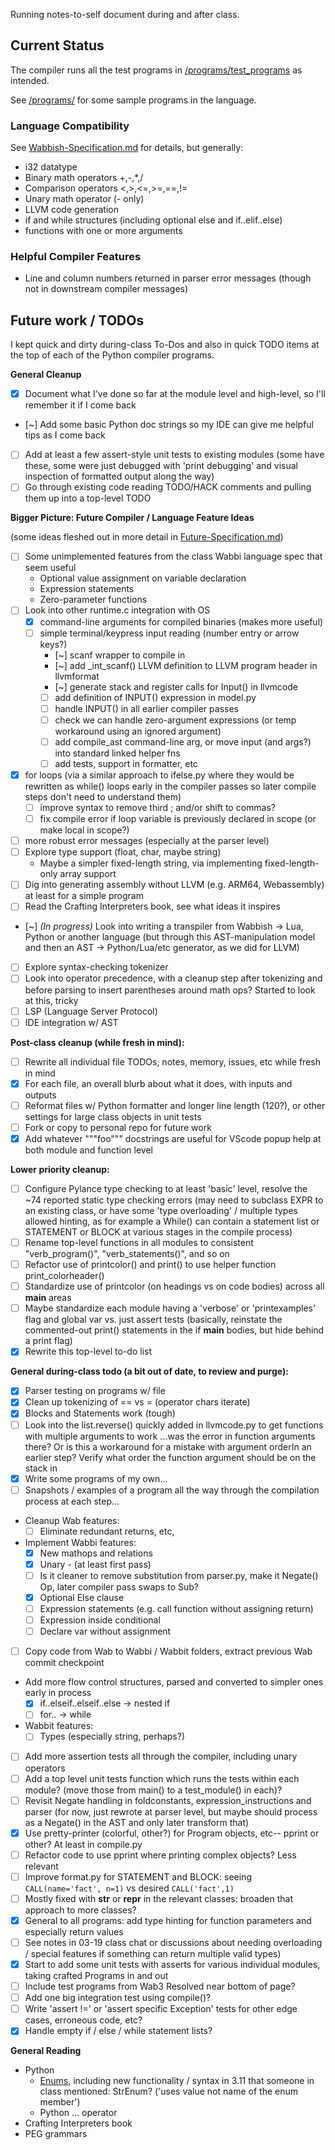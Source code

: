 Running notes-to-self document during and after class.

## Current Status

The compiler runs all the test programs in [/programs/test_programs](/programs/test_programs) as intended.

See [/programs/](/programs/) for some sample programs in the language.

### Language Compatibility
See [Wabbish-Specification.md](Wabbish-Specification.md) for details, but generally:
* i32 datatype
* Binary math operators +,-,*,/
* Comparison operators <,>,<=,>=,==,!=
* Unary math operator (- only)
* LLVM code generation
* if and while structures (including optional else and if..elif..else)
* functions with one or more arguments

### Helpful Compiler Features
* Line and column numbers returned in parser error messages (though not in downstream compiler messages)

## Future work / TODOs

I kept quick and dirty during-class To-Dos and also in quick TODO items at the top of each of the Python compiler programs.

**General Cleanup**
* [x] Document what I've done so far at the module level and high-level, so I'll remember it if I come back
* [~] Add some basic Python doc strings so my IDE can give me helpful tips as I come back
* [ ] Add at least a few assert-style unit tests to existing modules (some have these, some were just debugged with 'print debugging' and visual inspection of formatted output along the way)
* [ ] Go through existing code reading TODO/HACK comments and pulling them up into a top-level TODO

**Bigger Picture: Future Compiler / Language Feature Ideas**

(some ideas fleshed out in more detail in [Future-Specification.md](Future-Specification.md))

* [ ] Some unimplemented features from the class Wabbi language spec that seem useful 
  * Optional value assignment on variable declaration
  * Expression statements
  * Zero-parameter functions
* [ ] Look into other runtime.c integration with OS
  * [x] command-line arguments for compiled binaries (makes more useful)
  * [ ] simple terminal/keypress input reading (number entry or arrow keys?)
    * [~] scanf wrapper to compile in
    * [~] add _int_scanf() LLVM definition to LLVM program header in llvmformat
    * [~] generate stack and register calls for Input() in llvmcode
    * [ ] add definition of INPUT() expression in model.py
    * [ ] handle INPUT() in all earlier compiler passes
    * [ ] check we can handle zero-argument expressions (or temp workaround using an ignored argument)
    * [ ] add compile_ast command-line arg, or move input (and args?) into standard linked helper fns 
    * [ ] add tests, support in formatter, etc
* [x] for loops (via a similar approach to ifelse.py where they would be rewritten as while() loops early in the compiler passes so later compile steps don't need to understand them)
  * [ ] improve syntax to remove third ; and/or shift to commas?
  * [ ] fix compile error if loop variable is previously declared in scope (or make local in scope?)
* [ ] more robust error messages (especially at the parser level)
* [ ] Explore type support (float, char, maybe string)
  * Maybe a simpler fixed-length string, via implementing fixed-length-only array support
* [ ] Dig into generating assembly without LLVM (e.g. ARM64, Webassembly) at least for a simple program
* [ ] Read the Crafting Interpreters book, see what ideas it inspires
* [~] *(In progress)* Look into writing a transpiler from Wabbish -> Lua, Python or another language (but through this AST-manipulation model and then an AST -> Python/Lua/etc generator, as we did for LLVM)
* [ ] Explore syntax-checking tokenizer
* [ ] Look into operator precedence, with a cleanup step after tokenizing and before parsing to insert parentheses around math ops? Started to look at this, tricky
* [ ] LSP (Language Server Protocol)
* [ ] IDE integration w/ AST

**Post-class cleanup (while fresh in mind):**
* [ ] Rewrite all individual file TODOs, notes, memory, issues, etc while fresh in mind
* [X] For each file, an overall blurb about what it does, with inputs and outputs
* [ ] Reformat files w/ Python formatter and longer line length (120?), or other settings for large class objects in unit tests
* [ ] Fork or copy to personal repo for future work
* [X] Add whatever """foo""" docstrings are useful for VScode popup help at both module and function level

**Lower priority cleanup:**
* [ ] Configure Pylance type checking to at least 'basic' level, resolve the ~74 reported static type checking
      errors (may need to subclass EXPR to an existing class, or have some 'type overloading' / multiple types
      allowed hinting, as for example a While() can contain a statement list or STATEMENT or BLOCK at various
      stages in the compile process)
* [ ] Rename top-level functions in all modules to consistent "verb_program()", "verb_statements()", and so on
* [ ] Refactor use of printcolor() and print() to use helper function print_colorheader()
* [ ] Standardize use of printcolor (on headings vs on code bodies) across all __main__ areas
* [ ] Maybe standardize each module having a 'verbose' or 'printexamples' flag and global var vs. just assert tests
      (basically, reinstate the commented-out print() statements in the if __main__ bodies, but hide behind a print flag)
* [X] Rewrite this top-level to-do list

**General during-class todo (a bit out of date, to review and purge):**
* [X] Parser testing on programs w/ file
* [X] Clean up tokenizing of == vs = (operator chars iterate)
* [X] Blocks and Statements work (tough)
* [ ] Look into the list.reverse() quickly added in llvmcode.py to get functions with multiple arguments to work
    ...was the error in function arguments there? Or is this a workaround for a mistake with argument orderIn an earlier step? Verify what order the function argument should be on the stack in
* [X] Write some programs of my own...
* [ ] Snapshots / examples of a program all the way through the compilation process at each step...
* Cleanup Wab features:
  * [ ] Eliminate redundant returns, etc, 
* Implement Wabbi features:
  * [X] New mathops and relations
  * [X] Unary - (at least first pass)
  * [ ]   Is it cleaner to remove substitution from parser.py, make it Negate() Op, later compiler pass swaps to Sub?
  * [X] Optional Else clause
  * [ ] Expression statements (e.g. call function without assigning return)
  * [ ] Expression inside conditional
  * [ ] Declare var without assignment
* [ ] Copy code from Wab to Wabbi / Wabbit folders, extract previous Wab commit checkpoint
* Add more flow control structures, parsed and converted to simpler ones early in process
  * [X] if..elseif..elseif..else -> nested if
  * [ ] for.. -> while
* Wabbit features:
  * [ ] Types (especially string, perhaps?)
* [ ] Add more assertion tests all through the compiler, including unary operators
* [ ] Add a top level unit tests function which runs the tests within each module? (move those from main() to a test_module() in each)?
* [ ] Revisit Negate handling in foldconstants, expression_instructions and parser
      (for now, just rewrote at parser level, but maybe should process as a Negate() in the AST and only later transform that)
* [X] Use pretty-printer (colorful, other?) for Program objects, etc-- pprint or other? At least in compile.py
* [ ] Refactor code to use pprint where printing complex objects? Less relevant
* [ ] Improve format.py for STATEMENT and BLOCK: seeing `CALL(name='fact', n=1)` vs desired `CALL('fact',1)`
* [ ]   Mostly fixed with __str__ or __repr__ in the relevant classes: broaden that approach to more classes?
* [X] General to all programs: add type hinting for function parameters and especially return values
* [ ] See notes in 03-19 class chat or discussions about needing overloading / special features if something can return multiple valid types)
* [X] Start to add some unit tests with asserts for various individual modules, taking crafted Programs in and out
* [ ]    Include test programs from Wab3 Resolved near bottom of page?
* [ ]    Add one big integration test using compile()?
* [ ]    Write 'assert !=' or 'assert specific Exception' tests for other edge cases, erroneous code, etc?
* [X] Handle empty if / else / while statement lists?

**General Reading**
* Python
  * [Enums](https://docs.python.org/3/library/enum.html#module-enum), including new functionality / syntax in 3.11 that someone in class mentioned: StrEnum? ('uses value not name of the enum member')
  * Python ... operator
* Crafting Interpreters book
* PEG grammars
